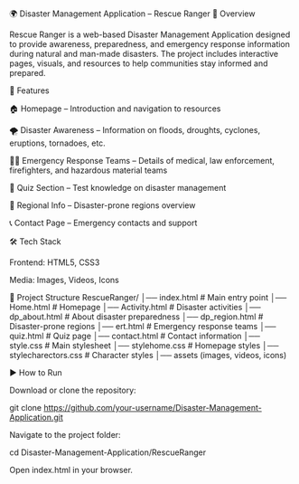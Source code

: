 🌍 Disaster Management Application – Rescue Ranger
📌 Overview

Rescue Ranger is a web-based Disaster Management Application designed to provide awareness, preparedness, and emergency response information during natural and man-made disasters.
The project includes interactive pages, visuals, and resources to help communities stay informed and prepared.

🚀 Features

🏠 Homepage – Introduction and navigation to resources

🌪️ Disaster Awareness – Information on floods, droughts, cyclones, eruptions, tornadoes, etc.

🧑‍🚒 Emergency Response Teams – Details of medical, law enforcement, firefighters, and hazardous material teams

📝 Quiz Section – Test knowledge on disaster management

📍 Regional Info – Disaster-prone regions overview

📞 Contact Page – Emergency contacts and support

🛠️ Tech Stack

Frontend: HTML5, CSS3

Media: Images, Videos, Icons

📂 Project Structure
RescueRanger/
│── index.html        # Main entry point
│── Home.html         # Homepage
│── Activity.html     # Disaster activities
│── dp_about.html     # About disaster preparedness
│── dp_region.html    # Disaster-prone regions
│── ert.html          # Emergency response teams
│── quiz.html         # Quiz page
│── contact.html      # Contact information
│── style.css         # Main stylesheet
│── stylehome.css     # Homepage styles
│── stylecharectors.css # Character styles
│── assets (images, videos, icons)

▶️ How to Run

Download or clone the repository:

git clone https://github.com/your-username/Disaster-Management-Application.git


Navigate to the project folder:

cd Disaster-Management-Application/RescueRanger


Open index.html in your browser.

